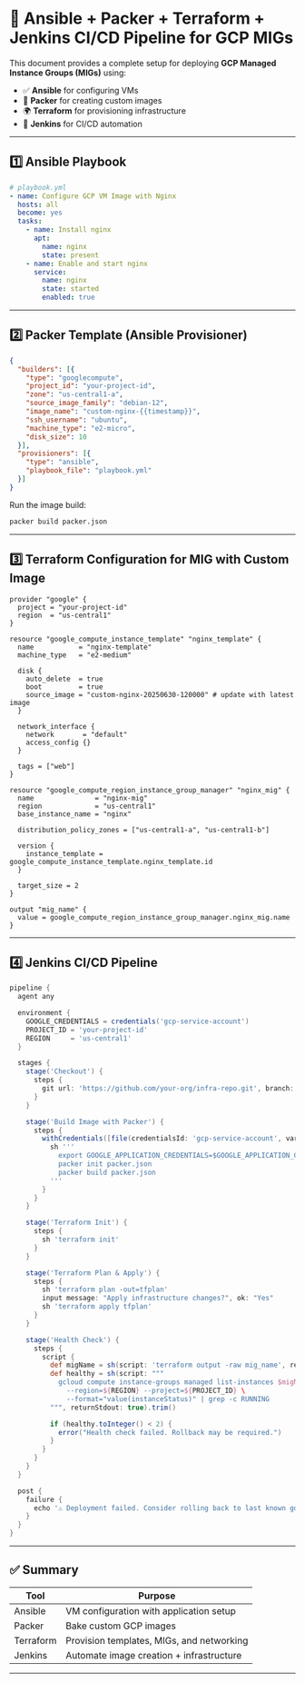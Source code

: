 # 🔁 Ansible + Packer + Terraform + Jenkins CI/CD Pipeline for GCP MIGs

This document provides a complete setup for deploying **GCP Managed Instance Groups (MIGs)** using:

- ✅ **Ansible** for configuring VMs
- 📸 **Packer** for creating custom images
- 🌍 **Terraform** for provisioning infrastructure
- 🤖 **Jenkins** for CI/CD automation

---

## 1️⃣ Ansible Playbook

```yaml
# playbook.yml
- name: Configure GCP VM Image with Nginx
  hosts: all
  become: yes
  tasks:
    - name: Install nginx
      apt:
        name: nginx
        state: present
    - name: Enable and start nginx
      service:
        name: nginx
        state: started
        enabled: true
```

---

## 2️⃣ Packer Template (Ansible Provisioner)

```json
{
  "builders": [{
    "type": "googlecompute",
    "project_id": "your-project-id",
    "zone": "us-central1-a",
    "source_image_family": "debian-12",
    "image_name": "custom-nginx-{{timestamp}}",
    "ssh_username": "ubuntu",
    "machine_type": "e2-micro",
    "disk_size": 10
  }],
  "provisioners": [{
    "type": "ansible",
    "playbook_file": "playbook.yml"
  }]
}
```

Run the image build:
```bash
packer build packer.json
```

---

## 3️⃣ Terraform Configuration for MIG with Custom Image

```hcl
provider "google" {
  project = "your-project-id"
  region  = "us-central1"
}

resource "google_compute_instance_template" "nginx_template" {
  name           = "nginx-template"
  machine_type   = "e2-medium"

  disk {
    auto_delete  = true
    boot         = true
    source_image = "custom-nginx-20250630-120000" # update with latest image
  }

  network_interface {
    network       = "default"
    access_config {}
  }

  tags = ["web"]
}

resource "google_compute_region_instance_group_manager" "nginx_mig" {
  name               = "nginx-mig"
  region             = "us-central1"
  base_instance_name = "nginx"

  distribution_policy_zones = ["us-central1-a", "us-central1-b"]

  version {
    instance_template = google_compute_instance_template.nginx_template.id
  }

  target_size = 2
}

output "mig_name" {
  value = google_compute_region_instance_group_manager.nginx_mig.name
}
```

---

## 4️⃣ Jenkins CI/CD Pipeline

```groovy
pipeline {
  agent any

  environment {
    GOOGLE_CREDENTIALS = credentials('gcp-service-account')
    PROJECT_ID = 'your-project-id'
    REGION     = 'us-central1'
  }

  stages {
    stage('Checkout') {
      steps {
        git url: 'https://github.com/your-org/infra-repo.git', branch: 'main'
      }
    }

    stage('Build Image with Packer') {
      steps {
        withCredentials([file(credentialsId: 'gcp-service-account', variable: 'GOOGLE_APPLICATION_CREDENTIALS')]) {
          sh '''
            export GOOGLE_APPLICATION_CREDENTIALS=$GOOGLE_APPLICATION_CREDENTIALS
            packer init packer.json
            packer build packer.json
          '''
        }
      }
    }

    stage('Terraform Init') {
      steps {
        sh 'terraform init'
      }
    }

    stage('Terraform Plan & Apply') {
      steps {
        sh 'terraform plan -out=tfplan'
        input message: "Apply infrastructure changes?", ok: "Yes"
        sh 'terraform apply tfplan'
      }
    }

    stage('Health Check') {
      steps {
        script {
          def migName = sh(script: 'terraform output -raw mig_name', returnStdout: true).trim()
          def healthy = sh(script: """
            gcloud compute instance-groups managed list-instances $migName \
              --region=${REGION} --project=${PROJECT_ID} \
              --format="value(instanceStatus)" | grep -c RUNNING
          """, returnStdout: true).trim()

          if (healthy.toInteger() < 2) {
            error("Health check failed. Rollback may be required.")
          }
        }
      }
    }
  }

  post {
    failure {
      echo '⚠️ Deployment failed. Consider rolling back to last known good image.'
    }
  }
}
```

---

## ✅ Summary

| Tool      | Purpose                                    |
|-----------|--------------------------------------------|
| Ansible   | VM configuration with application setup    |
| Packer    | Bake custom GCP images                     |
| Terraform | Provision templates, MIGs, and networking  |
| Jenkins   | Automate image creation + infrastructure   |

---
